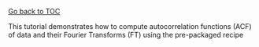 [Go back to TOC](../../../README.md)

This tutorial demonstrates how to compute autocorrelation functions (ACF) of data and their Fourier Transforms (FT) using
the pre-packaged recipe
